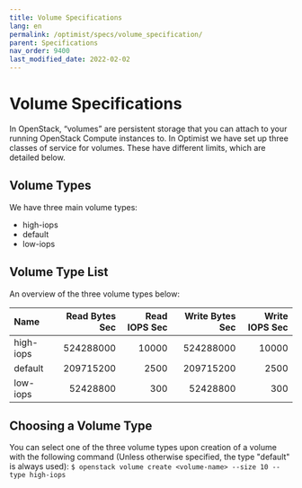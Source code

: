 ```yaml
---
title: Volume Specifications
lang: en
permalink: /optimist/specs/volume_specification/
parent: Specifications
nav_order: 9400
last_modified_date: 2022-02-02
---
```


# Volume Specifications

In OpenStack, “volumes” are persistent storage that you can attach to your running OpenStack Compute instances to. In Optimist we have set up three classes of service for volumes. These have different limits, which are detailed below.

## Volume Types

We have three main volume types:

* high-iops
* default
* low-iops

## Volume Type List

An overview of the three volume types below:

| Name          | Read Bytes Sec | Read IOPS Sec  | Write Bytes Sec | Write IOPS Sec |
| :------------ | -------------: | -------------: | --------------: | -------------: |
| high-iops     | 524288000      | 10000          | 524288000       | 10000          |
| default       | 209715200      | 2500           | 209715200       | 2500           |
| low-iops      | 52428800       | 300            | 52428800        | 300            |

## Choosing a Volume Type

You can select one of the three volume types upon creation of a volume with the following command (Unless otherwise specified, the type "default" is always used):
`$ openstack volume create <volume-name> --size 10 --type high-iops`
